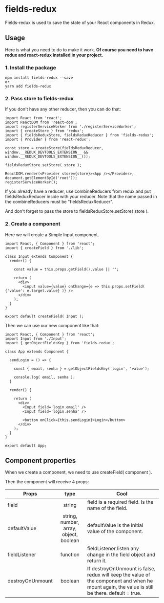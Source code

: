 # fields-redux

Fields-redux is used to save the state of your React components in Redux.

## Usage

Here is what you need to do to make it work.
**Of course you need to have redux and react-redux installed in your project.**

### 1. Install the package

```
npm install fields-redux --save
or
yarn add fields-redux
```
### 2. Pass store to fields-redux

  If you don't have any other reducer, then you can do that:
```
import React from 'react';
import ReactDOM from 'react-dom';
import registerServiceWorker from './registerServiceWorker';
import { createStore } from 'redux';
import { fieldsReduxStore, fieldsReduxReducer } from 'fields-redux';
import { Provider } from 'react-redux';

const store = createStore(fieldsReduxReducer, window.__REDUX_DEVTOOLS_EXTENSION__ && window.__REDUX_DEVTOOLS_EXTENSION__());

fieldsReduxStore.setStore( store );

ReactDOM.render(<Provider store={store}><App /></Provider>, document.getElementById('root'));
registerServiceWorker();
```

If you already have a reducer, use combineReducers from redux and put fieldsReduxReducer inside with your reducer.
Note that the name passed in the combineReducers must be "fieldsReduxReducer".

And don't forget to pass the store to fieldsReduxStore.setStore( store ).


### 2. Create a component

Here we will create a Simple Input component.

```
import React, { Component } from 'react';
import { createField } from './lib';

class Input extends Component {
  render() {

    const value = this.props.getField().value || '';

    return (
      <div>
        <input value={value} onChange={e => this.props.setField( {'value': e.target.value} )} />
      </div>
    );
  }
}

export default createField( Input );
```

Then we can use our new component like that:
```
import React, { Component } from 'react';
import Input from './Input';
import { getObjectFieldsKey } from 'fields-redux';

class App extends Component {

  sendLogin = () => {

    const { email, senha } = getObjectFieldsKey('login', 'value');

    console.log( email, senha );
  }

  render() {

    return (
      <div>
        <Input field='login.email' />
        <Input field='login.senha' />

        <button onClick={this.sendLogin}>Login</button>
      </div>
    );
  }
}

export default App;
```

## Component properties

When we create a component, we need to use createField( component ).

Then the component will receive 4 props:

| Props       | type           | Cool  |
| ------------- |:-------------:| ------------- |
| field      | string | field is a required field. Is the name of the field. |
| defaultValue      | string, number, array, object, boolean      | defaultValue is the initial value of the component.   |
| fieldListener | function      |    fieldListener listen any change in the field object and return it. |
| destroyOnUnmount | boolean      |    If destroyOnUnmount is false, redux will keep the value of the component and when he mount again, the value is still be there. default = true.   |
